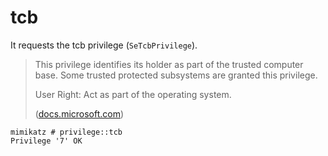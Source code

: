# tcb

It requests the tcb privilege (`SeTcbPrivilege`).

> This privilege identifies its holder as part of the trusted computer base. Some trusted protected subsystems are granted this privilege.&#x20;
>
> User Right: Act as part of the operating system.
>
> ([docs.microsoft.com](https://docs.microsoft.com/en-us/windows/win32/secauthz/privilege-constants))

```
mimikatz # privilege::tcb
Privilege '7' OK
```

